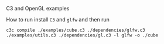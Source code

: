C3 and OpenGL examples


How to run install `C3` and `glfw` and then run


`c3c compile ./examples/cube.c3 ./dependencies/glfw.c3 ./examples/utils.c3 ./dependencies/gl.c3 -l glfw -o ./cube`